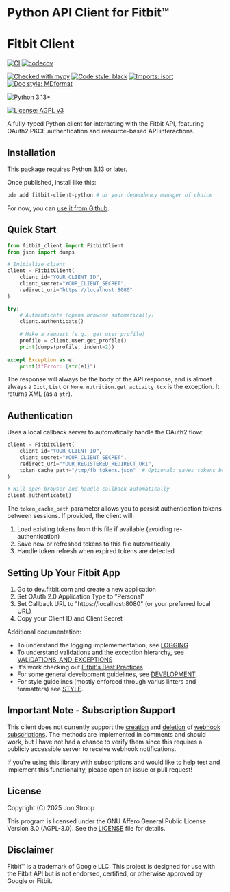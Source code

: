 # Python API Client for Fitbit™

# Fitbit Client

[![CI](https://github.com/jpstroop/fitbit-client-python/actions/workflows/ci.yml/badge.svg)](https://github.com/jpstroop/fitbit-client-python/actions/workflows/ci.yml)
[![codecov](https://codecov.io/gh/jpstroop/fitbit-client-python/graph/badge.svg?token=DM0JD8VKZ4)](https://codecov.io/gh/jpstroop/fitbit-client-python)

[![Checked with mypy](https://www.mypy-lang.org/static/mypy_badge.svg)](https://mypy-lang.org/)
[![Code style: black](https://img.shields.io/badge/code%20style-black-000000.svg)](https://github.com/psf/black)
[![Imports: isort](https://img.shields.io/badge/%20imports-isort-%231674b1?style=flat&labelColor=ef8336)](https://pycqa.github.io/isort/)
[![Doc style: MDformat](https://img.shields.io/badge/doc_style-mdformat-1c55ff?style=flat)](https://mdformat.readthedocs.io/en/stable/)

[![Python 3.13+](https://img.shields.io/badge/python-3.13+-blue.svg)](https://www.python.org/downloads/release/python-3130/)

[![License: AGPL v3](https://img.shields.io/badge/License-AGPL%20v3-blue.svg)](https://www.gnu.org/licenses/agpl-3.0)

A fully-typed Python client for interacting with the Fitbit API, featuring
OAuth2 PKCE authentication and resource-based API interactions.

## Installation

This package requires Python 3.13 or later.

Once published, install like this:

```bash
pdm add fitbit-client-python # or your dependency manager of choice
```

For now, you can
[use it from Github](https://pdm-project.org/latest/usage/dependency/#vcs-dependencies).

## Quick Start

```python
from fitbit_client import FitbitClient
from json import dumps

# Initialize client
client = FitbitClient(
    client_id="YOUR_CLIENT_ID",
    client_secret="YOUR_CLIENT_SECRET",
    redirect_uri="https://localhost:8080"
)

try:
    # Authenticate (opens browser automatically)
    client.authenticate()
    
    # Make a request (e.g., get user profile)
    profile = client.user.get_profile()
    print(dumps(profile, indent=2))
    
except Exception as e:
    print(f"Error: {str(e)}")
```

The response will always be the body of the API response, and is almost always a
`Dict`, `List` or `None`. `nutrition.get_activity_tcx` is the exception. It
returns XML (as a `str`).

## Authentication

Uses a local callback server to automatically handle the OAuth2 flow:

```python
client = FitbitClient(
    client_id="YOUR_CLIENT_ID",
    client_secret="YOUR_CLIENT_SECRET",
    redirect_uri="YOUR_REGISTERED_REDIRECT_URI",
    token_cache_path="/tmp/fb_tokens.json"  # Optional: saves tokens between sessions
)

# Will open browser and handle callback automatically
client.authenticate()
```

The `token_cache_path` parameter allows you to persist authentication tokens
between sessions. If provided, the client will:

1. Load existing tokens from this file if available (avoiding re-authentication)
2. Save new or refreshed tokens to this file automatically
3. Handle token refresh when expired tokens are detected

## Setting Up Your Fitbit App

1. Go to dev.fitbit.com and create a new application
2. Set OAuth 2.0 Application Type to "Personal"
3. Set Callback URL to "https://localhost:8080" (or your preferred local URL)
4. Copy your Client ID and Client Secret

Additional documentation:

- To understand the logging implemementation, see [LOGGING](docs/LOGGING.md)
- To understand validations and the exception hierarchy, see
  [VALIDATIONS_AND_EXCEPTIONS](docs/VALIDATIONS_AND_EXCEPTIONS.md)
- It's work checking out
  [Fitbit's Best Practices](https://dev.fitbit.com/build/reference/web-api/developer-guide/best-practices/)
- For some general development guidelines, see
  [DEVELOPMENT](docs/DEVELOPMENT.md).
- For style guidelines (mostly enforced through varius linters and formatters)
  see [STYLE](docs/STYLE.md).

## Important Note - Subscription Support

This client does not currently support the
[creation](https://dev.fitbit.com/build/reference/web-api/subscription/create-subscription/)
and
[deletion](https://dev.fitbit.com/build/reference/web-api/subscription/delete-subscription/)
of
[webhook subscriptions](https://dev.fitbit.com/build/reference/web-api/developer-guide/using-subscriptions/).
The methods are implemented in comments and should work, but I have not had a
chance to verify them since this requires a publicly accessible server to
receive webhook notifications.

If you're using this library with subscriptions and would like to help test and
implement this functionality, please open an issue or pull request!

## License

Copyright (C) 2025 Jon Stroop

This program is licensed under the GNU Affero General Public License Version 3.0
(AGPL-3.0). See the [LICENSE](LICENSE) file for details.

## Disclaimer

Fitbit™ is a trademark of Google LLC. This project is designed for use with the
Fitbit API but is not endorsed, certified, or otherwise approved by Google or
Fitbit.
